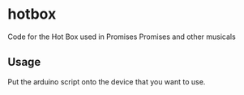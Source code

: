 # hotbox
Code for the Hot Box used in Promises Promises and other musicals


## Usage

Put the arduino script onto the device that you want to use.   
